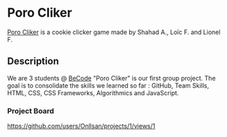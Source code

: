 # Poro Cliker

[Poro Cliker](https://onllsan.github.io/cookie-clicker) is a cookie clicker game made by Shahad A., Loïc F. and Lionel F.

## Description

We are 3 students @ [BeCode](https://becode.org/)
"Poro Cliker" is our first group project. The goal is to consolidate the skills we learned so far : GitHub, Team Skills, HTML, CSS, CSS Frameworks, Algorithmics and JavaScript.

### Project Board

https://github.com/users/Onllsan/projects/1/views/1
